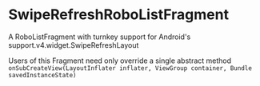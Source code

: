 SwipeRefreshRoboListFragment
============================

A RoboListFragment with turnkey support for Android's support.v4.widget.SwipeRefreshLayout


Users of this Fragment need only override a single abstract method ```onSubCreateView(LayoutInflater inflater,
            ViewGroup container, Bundle savedInstanceState)```
            
